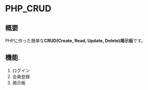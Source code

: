 # PHP_CRUD


## 概要

PHPに作った簡単な**CRUD(Create, Read, Update, Delete)掲示板**です。
 
## 機能

1. ログイン
2. 会員登録
3. 掲示板
